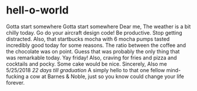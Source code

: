 # hell-o-world
Gotta start somewhere
Gotta start somewhere
Dear me, 
The weather is a bit chilly today. Go do your aircraft design code! Be productive. Stop getting distracted. Also, that startbucks mocha with 6 mocha pumps tasted incredibly good today for some reasons. The ratio between the coffee and the chocolate was on point. Guess that was probably the only thing that was remarkable today. Yay friday! 
Also, craving for fries and pizza and cocktails and pocky. Some cake would be nice. 
Sincerely, 
Also me 
5/25/2018
*22 days till graduation*
A simply hello 
to that one fellow 
mind-fucking a cow 
at Barnes & Noble, 
just so you know
could change your life forever. 
